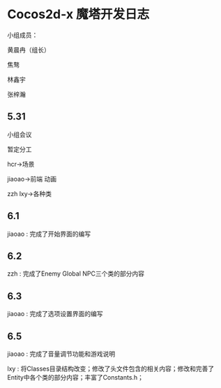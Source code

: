 # Cocos2d-x 魔塔开发日志
小组成员：

黄晨冉（组长） 

焦骜 

林鑫宇 

张梓瀚
## 5.31
小组会议

暂定分工

hcr->场景

jiaoao->前端 动画

zzh lxy->各种类

## 6.1
jiaoao : 完成了开始界面的编写

## 6.2
zzh : 完成了Enemy Global NPC三个类的部分内容

## 6.3
jiaoao : 完成了选项设置界面的编写

## 6.5

jiaoao : 完成了音量调节功能和游戏说明

lxy : 将Classes目录结构改变；修改了头文件包含的相关内容；修改和完善了Entity中各个类的部分内容；丰富了Constants.h；